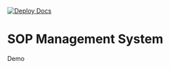 
[![Deploy Docs](https://github.com/maithanhduyan/sop-manager/actions/workflows/deploy-docs.yml/badge.svg)](https://github.com/maithanhduyan/sop-manager/actions/workflows/deploy-docs.yml)

# SOP Management System

Demo
